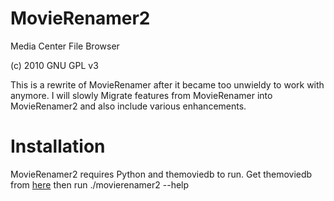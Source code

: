 # MovieRenamer2 #

Media Center File Browser

(c) 2010 GNU GPL v3

This is a rewrite of MovieRenamer after it became too unwieldy to work with 
anymore. I will slowly Migrate features from MovieRenamer into MovieRenamer2
and also include various enhancements.

# Installation #
MovieRenamer2 requires Python and themoviedb to run.
Get themoviedb from [here](https://github.com/doganaydin/themoviedb) 
then run ./movierenamer2 --help

